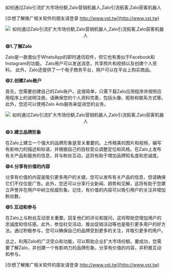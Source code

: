 如何通过Zalo引流扩大市场份额,Zalo营销机器人,Zalo引流拓客,Zalo获客机器人

[😍想了解推广相关软件的朋友请登录 http://www.vst.tw](http://www.vst.tw)

 <center><img src="https://vst.tw/MP4/tuiguang/png/0.png" alt="如何通过Zalo引流扩大市场份额,Zalo营销机器人,Zalo引流拓客,Zalo获客机器人"></center>

**😄1.了解Zalo**

Zalo是一款类似于WhatsApp的即时通讯软件，但它也有类似于Facebook和Instagram的功能。 Zalo用户可以发送消息，共享照片和视频以及创建个人资料。 此外，Zalo还提供了一个电子商务平台，用户可以在平台上购买商品。

**😄2.创建Zalo账户**

首先，您需要创建自己的Zalo账户。这很简单，只需下载Zalo应用程序并按照应用程序上的说明注册。请确保您的个人资料完善，包括头像、昵称和联系方式等。此外，您还可以使用Zalo Ads服务来促进您的业务。

 <center><img src="https://vst.tw/MP4/tuiguang/png/3.png" alt="如何通过Zalo引流扩大市场份额,Zalo营销机器人,Zalo引流拓客,Zalo获客机器人"></center>

**😄3.建立品牌形象**

在Zalo上建立一个强大的品牌形象是至关重要的。上传精美的图片和视频，编写有影响力的描述和标语，并根据自己的目标受众调整定位和风格。在Zalo上发布有关产品和服务的信息，并与粉丝互动，这将有助于增加品牌知名度和忠诚度。

**😄4.分享有价值的内容**

分享有价值的内容是吸引更多用户的关键。您可以发布有关产品的信息，但请确保它们不仅仅是广告。此外，您还可以分享行业新闻、趋势和见解，这将有助于您建立声誉并在用户中树立权威形象。记住，有价值的内容可以吸引用户的关注并增加粉丝数。

**😄5.互动和参与**

在Zalo上与粉丝互动至关重要。回复他们的评论和提问，这将帮助您增加用户的忠诚度和信任感。此外，参加社交活动、推出促销活动等也是吸引更多用户的好方法。通过积极参与，您可以确保自己的品牌受到更多的关注，并吸引更多的用户。

总之，利用Zalo的广泛受众和功能，可以帮助企业扩大市场份额。要成功，您需要了解Zalo，并创建一个有影响力的品牌形象，分享有价值的内容，并积极互动和参与。

[😍想了解推广相关软件的朋友请登录 http://www.vst.tw](http://www.vst.tw)



